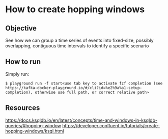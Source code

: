 # How to create hopping windows

## Objective

See how we can group a time series of events into fixed-size, possibly overlapping, contiguous time intervals to identify a specific scenario

## How to run

Simply run:

```
$ playground run -f start<use tab key to activate fzf completion (see https://kafka-docker-playground.io/#/cli?id=%e2%9a%a1-setup-completion), otherwise use full path, or correct relative path>
```

## Resources
https://docs.ksqldb.io/en/latest/concepts/time-and-windows-in-ksqldb-queries/#hopping-window
https://developer.confluent.io/tutorials/create-hopping-windows/ksql.html
